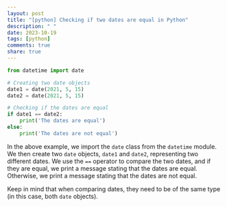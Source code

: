 ```yaml
---
layout: post
title: "[python] Checking if two dates are equal in Python"
description: " "
date: 2023-10-19
tags: [python]
comments: true
share: true
---
```


```python
from datetime import date

# Creating two date objects
date1 = date(2021, 5, 15)
date2 = date(2021, 5, 15)

# Checking if the dates are equal
if date1 == date2:
    print('The dates are equal')
else:
    print('The dates are not equal')
```

In the above example, we import the `date` class from the `datetime` module. We then create two `date` objects, `date1` and `date2`, representing two different dates. We use the `==` operator to compare the two dates, and if they are equal, we print a message stating that the dates are equal. Otherwise, we print a message stating that the dates are not equal.

Keep in mind that when comparing dates, they need to be of the same type (in this case, both `date` objects).